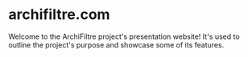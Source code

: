 # archifiltre.com

Welcome to the ArchiFiltre project's presentation website! It's used to outline the project's purpose and showcase some of its features.
